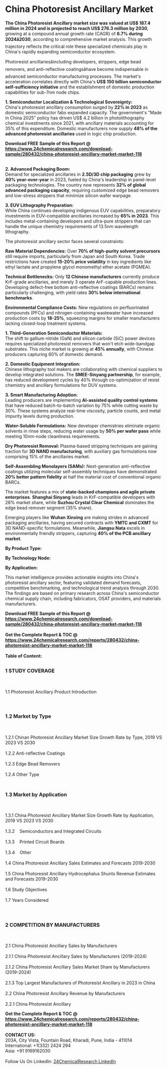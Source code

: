<h1>China Photoresist Ancillary Market</h1><p><strong>The China Photoresist Ancillary market size was valued at US$ 187.4 million in 2024 and is projected to reach US$ 276.3 million by 2030</strong>, growing at a compound annual growth rate (CAGR) of <strong>6.7% during 2024â2030</strong>, according to comprehensive market analysis. This growth trajectory reflects the critical role these specialized chemicals play in China's rapidly expanding semiconductor ecosystem.</p><p>Photoresist ancillariesâincluding developers, strippers, edge bead removers, and anti-reflective coatingsâhave become indispensable in advanced semiconductor manufacturing processes. The market's acceleration correlates directly with China's <strong>US$ 150 billion semiconductor self-sufficiency initiative</strong> and the establishment of domestic production capabilities for sub-7nm node chips.</p><p><strong>1. Semiconductor Localization &amp; Technological Sovereignty:</strong><br>
China's photoresist ancillary consumption surged by <strong>22% in 2023</strong> as domestic semiconductor fabs expanded capacity. The government's "Made in China 2025" policy has driven US$ 4.2 billion in photolithography chemical investments since 2021, with ancillary materials accounting for 35% of this expenditure. Domestic manufacturers now supply <strong>48% of the advanced photoresist ancillaries</strong> used in logic chip production.</p><div><b>Download FREE Sample of this Report @ 
            <a href="https://www.24chemicalresearch.com/download-sample/280432/china-photoresist-ancillary-market-market-118">
            https://www.24chemicalresearch.com/download-sample/280432/china-photoresist-ancillary-market-market-118</a></b></div><br><p><strong>2. Advanced Packaging Boom:</strong><br>
Demand for specialized ancillaries in <strong>2.5D/3D chip packaging</strong> grew by <strong>40% year-over-year</strong> in 2023, fueled by China's leadership in panel-level packaging technologies. The country now represents <strong>32% of global advanced packaging capacity</strong>, requiring customized edge bead removers and low-stress strippers that minimize silicon wafer warpage.</p><p><strong>3. EUV Lithography Preparation:</strong><br>
While China continues developing indigenous EUV capabilities, preparatory investments in EUV-compatible ancillaries increased by <strong>65% in 2023</strong>. This includes metal-containing developers and ultra-pure strippers that can handle the unique chemistry requirements of 13.5nm wavelength lithography.</p><p>The photoresist ancillary sector faces several constraints:</p><p><strong>Raw Material Dependencies:</strong> Over <strong>70% of high-purity solvent precursors</strong> still require imports, particularly from Japan and South Korea. Trade restrictions have created <strong>15-20% price volatility</strong> in key ingredients like ethyl lactate and propylene glycol monomethyl ether acetate (PGMEA).</p><p><strong>Technical Bottlenecks:</strong> Only <strong>12 Chinese manufacturers</strong> currently produce KrF-grade ancillaries, and merely 3 operate ArF-capable production lines. Developing defect-free bottom anti-reflective coatings (BARCs) remains particularly challenging, with yield rates <strong>30% below international benchmarks</strong>.</p><p><strong>Environmental Compliance Costs:</strong> New regulations on perfluorinated compounds (PFCs) and nitrogen-containing wastewater have increased production costs by <strong>18-25%</strong>, squeezing margins for smaller manufacturers lacking closed-loop treatment systems.</p><p><strong>1. Third-Generation Semiconductor Materials:</strong><br>
The shift to gallium nitride (GaN) and silicon carbide (SiC) power devices requires specialized photoresist removers that won't etch wide-bandgap substrates. This niche market is growing at <strong>45% annually</strong>, with Chinese producers capturing 60% of domestic demand.</p><p><strong>2. Domestic Equipment Integration:</strong><br>
Chinese lithography tool makers are collaborating with chemical suppliers to develop integrated solutions. The <strong>SMEE-Sinyang partnership</strong>, for example, has reduced development cycles by 40% through co-optimization of resist chemistry and ancillary formulations for DUV systems.</p><p><strong>3. Smart Manufacturing Adoption:</strong><br>
Leading producers are implementing <strong>AI-assisted quality control systems</strong> that have reduced batch-to-batch variation by 75% while cutting waste by 30%. These systems analyze real-time viscosity, particle counts, and metal impurity levels during production.</p><p><strong>Water-Soluble Formulations:</strong> New developer chemistries eliminate organic solvents in rinse steps, reducing water usage by <strong>50% per wafer pass</strong> while meeting 10nm-node cleanliness requirements.</p><p><strong>Dry Photoresist Removal:</strong> Plasma-based stripping techniques are gaining traction for <strong>3D NAND manufacturing</strong>, with auxiliary gas formulations now comprising 15% of the ancillaries market.</p><p><strong>Self-Assembling Monolayers (SAMs):</strong> Next-generation anti-reflective coatings utilizing molecular self-assembly techniques have demonstrated <strong>20% better pattern fidelity</strong> at half the material cost of conventional organic BARCs.</p><p>The market features a mix of <strong>state-backed champions and agile private enterprises</strong>. <strong>Shanghai Sinyang</strong> leads in KrF-compatible developers with 28% market share, while <strong>Suzhou Crystal Clear Chemical</strong> dominates the edge bead remover segment (35% share).</p><p>Emerging players like <strong>Wuhan Xinxing</strong> are making strides in advanced packaging ancillaries, having secured contracts with <strong>YMTC and CXMT</strong> for 3D NAND-specific formulations. Meanwhile, <strong>Jiangsu Nata</strong> excels in environmentally friendly strippers, capturing <strong>40% of the PCB ancillary market</strong>.</p><p><strong>By Product Type:</strong></p><p><strong>By Technology Node:</strong></p><p><strong>By Application:</strong></p><p>This market intelligence provides actionable insights into China's photoresist ancillary sector, featuring validated demand forecasts, competitive benchmarking, and technological trend analysis through 2030. The findings are based on primary research across China's semiconductor chemical supply chain, including fabricators, OSAT providers, and materials manufacturers.</p><div><b>Download FREE Sample of this Report @ 
            <a href="https://www.24chemicalresearch.com/download-sample/280432/china-photoresist-ancillary-market-market-118">
            https://www.24chemicalresearch.com/download-sample/280432/china-photoresist-ancillary-market-market-118</a></b></div><br><div><b>Get the Complete Report & TOC @ 
            <a href="https://www.24chemicalresearch.com/reports/280432/china-photoresist-ancillary-market-market-118">
            https://www.24chemicalresearch.com/reports/280432/china-photoresist-ancillary-market-market-118</a></b></div><br>
            <b>Table of Content:</b><p><h2><span style="font-size:16px"><strong>1 STUDY COVERAGE</strong></span></h2><br />
<p>1.1 Photoresist Ancillary Product Introduction</p><br />
<h2><span style="font-size:16px"><strong>1.2 Market by Type</strong></span></h2><br />
<p>1.2.1 Chinan Photoresist Ancillary Market Size Growth Rate by Type, 2019 VS 2023 VS 2030<br /><br />
1.2.2 Anti-reflective Coatings&nbsp;&nbsp; &nbsp;<br /><br />
1.2.3 Edge Bead Removers<br /><br />
1.2.4 Other Type<br /><br />
<h2><span style="font-size:16px"><strong>1.3 Market by Application</strong></span></h2><br />
<p>1.3.1 China Photoresist Ancillary Market Size Growth Rate by Application, 2019 VS 2023 VS 2030<br /><br />
1.3.2&nbsp;&nbsp; &nbsp;Semiconductors and Integrated Circuits<br /><br />
1.3.3&nbsp;&nbsp; &nbsp;Printed Circuit Boards<br /><br />
1.3.4&nbsp;&nbsp; &nbsp;Other<br /><br />
1.4 China Photoresist Ancillary Sales Estimates and Forecasts 2019-2030<br /><br />
1.5 China Photoresist Ancillary Hydrocephalus Shunts Revenue Estimates and Forecasts 2019-2030<br /><br />
1.6 Study Objectives<br /><br />
1.7 Years Considered</p><br />
<h2><span style="font-size:16px"><strong>2 COMPETITION BY MANUFACTURERS</strong></span></h2><br />
<p>2.1 China Photoresist Ancillary Sales by Manufacturers<br /><br />
2.1.1 China Photoresist Ancillary Sales by Manufacturers (2019-2024)<br /><br />
2.1.2 China Photoresist Ancillary Sales Market Share by Manufacturers (2019-2024)<br /><br />
2.1.3 Top Largest Manufacturers of Photoresist Ancillary in 2023 in China<br /><br />
2.2 China Photoresist Ancillary Revenue by Manufacturers<br /><br />
2.2.1 China Photoresist Ancillary </p><div><b>Get the Complete Report & TOC @ 
            <a href="https://www.24chemicalresearch.com/reports/280432/china-photoresist-ancillary-market-market-118">
            https://www.24chemicalresearch.com/reports/280432/china-photoresist-ancillary-market-market-118</a></b></div><br><b>CONTACT US:</b><br>
            203A, City Vista, Fountain Road, Kharadi, Pune, India - 411014<br>
            International: +1(332) 2424 294<br>
            Asia: +91 9169162030 <br><br>
            Follow Us On LinkedIn: <a href="https://www.linkedin.com/company/24chemicalresearch/">24ChemicalResearch LinkedIn</a>